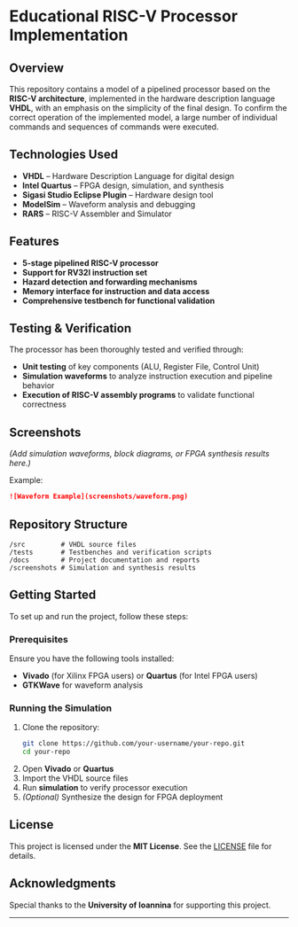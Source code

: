 # Educational RISC-V Processor Implementation  

## Overview
This repository contains a model of a pipelined processor based on the **RISC-V architecture**, implemented in the hardware description language **VHDL**, with an emphasis on the simplicity of the final design.
To confirm the correct operation of the implemented model, a large number of individual commands and sequences of commands were executed.

## Technologies Used  
- **VHDL** – Hardware Description Language for digital design  
- **Intel Quartus** – FPGA design, simulation, and synthesis
- **Sigasi Studio Eclipse Plugin** – Hardware design tool 
- **ModelSim** – Waveform analysis and debugging  
- **RARS** – RISC-V Assembler and Simulator 

## Features  
- **5-stage pipelined RISC-V processor**  
- **Support for RV32I instruction set**  
- **Hazard detection and forwarding mechanisms**  
- **Memory interface for instruction and data access**  
- **Comprehensive testbench for functional validation**  

## Testing & Verification  
The processor has been thoroughly tested and verified through:  
- **Unit testing** of key components (ALU, Register File, Control Unit)  
- **Simulation waveforms** to analyze instruction execution and pipeline behavior  
- **Execution of RISC-V assembly programs** to validate functional correctness  

## Screenshots  
*(Add simulation waveforms, block diagrams, or FPGA synthesis results here.)*  

Example:  
```md
![Waveform Example](screenshots/waveform.png)
```

## Repository Structure  
```
/src         # VHDL source files  
/tests       # Testbenches and verification scripts  
/docs        # Project documentation and reports  
/screenshots # Simulation and synthesis results  
```

## Getting Started  
To set up and run the project, follow these steps:  

### Prerequisites  
Ensure you have the following tools installed:  
- **Vivado** (for Xilinx FPGA users) or **Quartus** (for Intel FPGA users)  
- **GTKWave** for waveform analysis  

### Running the Simulation  
1. Clone the repository:  
   ```sh
   git clone https://github.com/your-username/your-repo.git
   cd your-repo
   ```
2. Open **Vivado** or **Quartus**  
3. Import the VHDL source files  
4. Run **simulation** to verify processor execution  
5. *(Optional)* Synthesize the design for FPGA deployment  

## License  
This project is licensed under the **MIT License**. See the [LICENSE](LICENSE) file for details.  

## Acknowledgments  
Special thanks to the **University of Ioannina** for supporting this project.  

---

